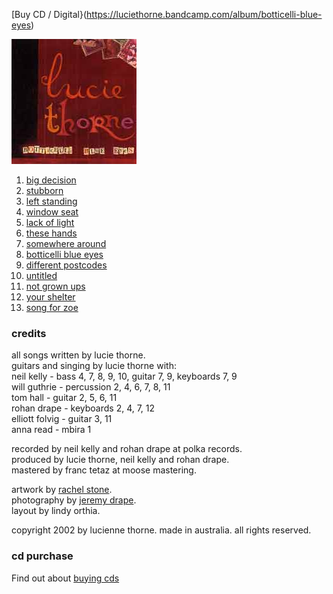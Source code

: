 <!--| ## botticelli blue eyes |-->

[Buy CD / Digital}(https://luciethorne.bandcamp.com/album/botticelli-blue-eyes)  

![botticelli blue eyes][8]

1.  [big decision][9]
2.  [stubborn][10]
3.  [left standing][11]
4.  [window seat][12]
5.  [lack of light][13]
6.  [these hands][14]
7.  [somewhere around][15]
8.  [botticelli blue eyes][16]
9.  [different postcodes][17]
10.  [untitled][18]
11.  [not grown ups][19]
12.  [your shelter][20]
13.  [song for zoe][21]

[8]: data/image/cover/botticelli-blue-eyes.jpg
[9]: ?p=songs/big-decision
[10]: ?p=songs/stubborn
[11]: ?p=songs/left-standing
[12]: ?p=songs/window-seat
[13]: ?p=songs/lack-of-light
[14]: ?p=songs/these-hands
[15]: ?p=songs/somewhere-around
[16]: ?p=songs/botticelli-blue-eyes
[17]: ?p=songs/different-postcodes
[18]: ?p=songs/untitled
[19]: ?p=songs/not-grown-ups
[20]: ?p=songs/your-shelter
[21]: ?p=songs/song-for-zoe

### credits

all songs written by lucie thorne.  
guitars and singing by lucie thorne with:  
neil kelly - bass 4, 7, 8, 9, 10, guitar 7, 9, keyboards 7, 9  
will guthrie - percussion 2, 4, 6, 7, 8, 11  
tom hall - guitar 2, 5, 6, 11  
rohan drape - keyboards 2, 4, 7, 12  
elliott folvig - guitar 3, 11  
anna read - mbira 1

recorded by neil kelly and rohan drape at polka records.  
produced by lucie thorne, neil kelly and rohan drape.  
mastered by franc tetaz at moose mastering.

artwork by [rachel stone][22].  
photography by [jeremy drape][23].  
layout by lindy orthia.

[22]: http://www.rachelstone.com "rachel stone"
[23]: http://www.jeremydrape.com "jeremy drape"

copyright 2002 by lucienne thorne. made in australia. all rights
reserved.

### cd purchase

Find out about [buying cds][24]

[24]: ?p=shop
